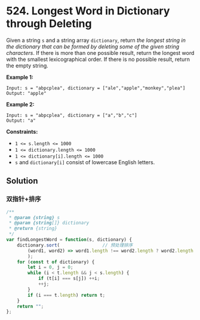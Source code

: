 # 524. Longest Word in Dictionary through Deleting

Given a string `s` and a string array `dictionary`, return *the longest string in the dictionary that can be formed by deleting some of the given string characters*. If there is more than one possible result, return the longest word with the smallest lexicographical order. If there is no possible result, return the empty string.

 

**Example 1:**

```
Input: s = "abpcplea", dictionary = ["ale","apple","monkey","plea"]
Output: "apple"
```

**Example 2:**

```
Input: s = "abpcplea", dictionary = ["a","b","c"]
Output: "a"
```

 

**Constraints:**

- `1 <= s.length <= 1000`
- `1 <= dictionary.length <= 1000`
- `1 <= dictionary[i].length <= 1000`
- `s` and `dictionary[i]` consist of lowercase English letters.

## Solution

### 双指针+排序

```js
/**
 * @param {string} s
 * @param {string[]} dictionary
 * @return {string}
 */
var findLongestWord = function(s, dictionary) {
    dictionary.sort(				// 预处理排序
        (word1, word2) => word1.length !== word2.length ? word2.length - word1.length : word1.localeCompare(word2)
        );
    for (const t of dictionary) {
        let i = 0, j = 0;
        while (i < t.length && j < s.length) {
            if (t[i] === s[j]) ++i;
            ++j;
        }
        if (i === t.length) return t;
    }
    return "";
};
```

